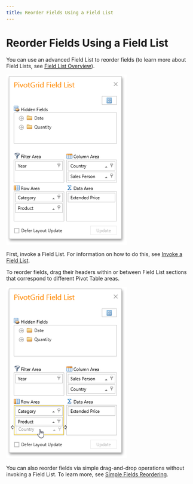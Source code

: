 ```yaml
---
title: Reorder Fields Using a Field List
---
```

# Reorder Fields Using a Field List
You can use an advanced Field List to reorder fields (to learn more about Field Lists, see [Field List Overview](../../field-list-overview.md)).

![EU_ExcelFieldList](../../../../images/img15860.png)

First, invoke a Field List. For information on how to do this, see [Invoke a Field List](../../field-list/invoke-a-field-list.md).

To reorder fields, drag their headers within or between Field List sections that correspond to different Pivot Table areas.

![EU_FieldListReorder](../../../../images/img15865.png)

You can also reorder fields via simple drag-and-drop operations without invoking a Field List. To learn more, see [Simple Fields Reordering](simple-fields-reordering.md).